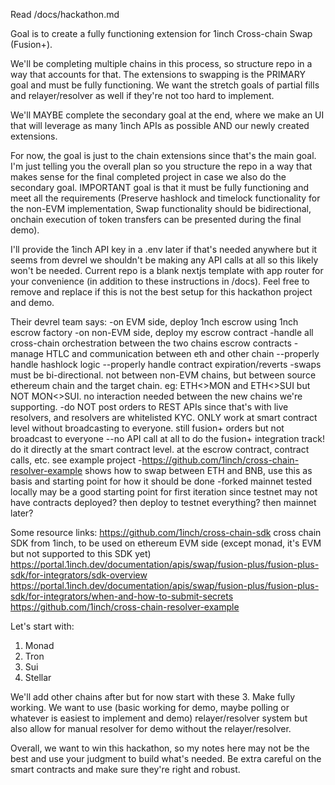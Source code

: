 Read /docs/hackathon.md

Goal is to create a fully functioning extension for 1inch Cross-chain Swap (Fusion+).

We'll be completing multiple chains in this process, so structure repo in a way that accounts for that. The extensions to swapping is the PRIMARY goal and must be fully functioning. We want the stretch goals of partial fills and relayer/resolver as well if they're not too hard to implement.

We'll MAYBE complete the secondary goal at the end, where we make an UI that will leverage as many 1inch APIs as possible AND our newly created extensions.

For now, the goal is just to the chain extensions since that's the main goal. I'm just telling you the overall plan so you structure the repo in a way that makes sense for the final completed project in case we also do the secondary goal.
IMPORTANT goal is that it must be fully functioning and meet all the requirements (Preserve hashlock and timelock functionality for the non-EVM implementation, Swap functionality should be bidirectional, onchain execution of token transfers can be presented during the final demo).

I'll provide the 1inch API key in a .env later if that's needed anywhere but it seems from devrel we shouldn't be making any API calls at all so this likely won't be needed.
Current repo is a blank nextjs template with app router for your convenience (in addition to these instructions in /docs). Feel free to remove and replace if this is not the best setup for this hackathon project and demo.

Their devrel team says:
-on EVM side, deploy 1nch escrow using 1nch escrow factory
-on non-EVM side, deploy my escrow contract
-handle all cross-chain orchestration between the two chains escrow contracts
-manage HTLC and communication between eth and other chain
--properly handle hashlock logic
--properly handle contract expiration/reverts
-swaps must be bi-directional. not between non-EVM chains, but between source ethereum chain and the target chain. eg: ETH<>MON and ETH<>SUI but NOT MON<>SUI. no interaction needed between the new chains we're supporting.
-do NOT post orders to REST APIs since that's with live resolvers, and resolvers are whitelisted KYC. ONLY work at smart contract level without broadcasting to everyone. still fusion+ orders but not broadcast to everyone
--no API call at all to do the fusion+ integration track! do it directly at the smart contract level. at the escrow contract, contract calls, etc. see example project 
-https://github.com/1inch/cross-chain-resolver-example shows how to swap between ETH and BNB, use this as basis and starting point for how it should be done
-forked mainnet tested locally may be a good starting point for first iteration since testnet may not have contracts deployed? then deploy to testnet everything? then mainnet later?

Some resource links:
https://github.com/1inch/cross-chain-sdk cross chain SDK from 1inch, to be used on ethereum EVM side (except monad, it's EVM but not supported to this SDK yet)
https://portal.1inch.dev/documentation/apis/swap/fusion-plus/fusion-plus-sdk/for-integrators/sdk-overview
https://portal.1inch.dev/documentation/apis/swap/fusion-plus/fusion-plus-sdk/for-integrators/when-and-how-to-submit-secrets
https://github.com/1inch/cross-chain-resolver-example 

Let's start with:
1) Monad
2) Tron
3) Sui
4) Stellar

We'll add other chains after but for now start with these 3. Make fully working. We want to use (basic working for demo, maybe polling or whatever is easiest to implement and demo) relayer/resolver system but also allow for manual resolver for demo without the relayer/resolver.

Overall, we want to win this hackathon, so my notes here may not be the best and use your judgment to build what's needed. Be extra careful on the smart contracts and make sure they're right and robust.
